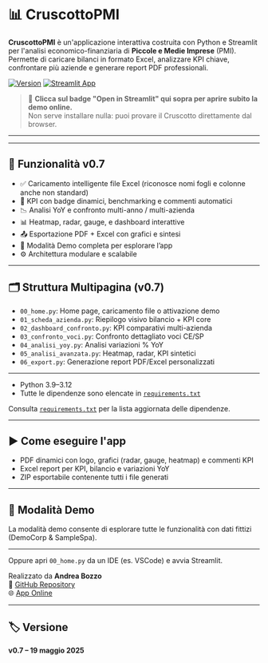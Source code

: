 
# 📊 CruscottoPMI

**CruscottoPMI** è un'applicazione interattiva costruita con Python e Streamlit per l'analisi economico-finanziaria di **Piccole e Medie Imprese** (PMI).  
Permette di caricare bilanci in formato Excel, analizzare KPI chiave, confrontare più aziende e generare report PDF professionali.

[![Version](https://img.shields.io/badge/version-v0.7-blue)](https://github.com/AndreaBozzo/CruscottoPMI/releases)
[![Streamlit App](https://static.streamlit.io/badges/streamlit_badge_black_white.svg)](https://cruscottopmi.streamlit.app/)

> 🎯 **Clicca sul badge "Open in Streamlit" qui sopra per aprire subito la demo online.**  
> Non serve installare nulla: puoi provare il Cruscotto direttamente dal browser.

---

---

## 🚀 Funzionalità v0.7

- ✅ Caricamento intelligente file Excel (riconosce nomi fogli e colonne anche non standard)
- 🧠 KPI con badge dinamici, benchmarking e commenti automatici
- 📉 Analisi YoY e confronto multi-anno / multi-azienda
- 📊 Heatmap, radar, gauge, e dashboard interattive
- 📤 Esportazione PDF + Excel con grafici e sintesi
- 🧪 Modalità Demo completa per esplorare l’app
- ⚙️ Architettura modulare e scalabile

---

## 🗂 Struttura Multipagina (v0.7)

- `00_home.py`: Home page, caricamento file o attivazione demo
- `01_scheda_azienda.py`: Riepilogo visivo bilancio + KPI core
- `02_dashboard_confronto.py`: KPI comparativi multi-azienda
- `03_confronto_voci.py`: Confronto dettagliato voci CE/SP
- `04_analisi_yoy.py`: Analisi variazioni % YoY
- `05_analisi_avanzata.py`: Heatmap, radar, KPI sintetici
- `06_export.py`: Generazione report PDF/Excel personalizzati

---

- Python 3.9–3.12
- Tutte le dipendenze sono elencate in [`requirements.txt`](requirements.txt)

Consulta [`requirements.txt`](requirements.txt) per la lista aggiornata delle dipendenze.

---

## ▶️ Come eseguire l'app

- PDF dinamici con logo, grafici (radar, gauge, heatmap) e commenti KPI
- Excel report per KPI, bilancio e variazioni YoY
- ZIP esportabile contenente tutti i file generati

---

## 🧪 Modalità Demo

La modalità demo consente di esplorare tutte le funzionalità con dati fittizi (DemoCorp & SampleSpa).

---

Oppure apri `00_home.py` da un IDE (es. VSCode) e avvia Streamlit.

Realizzato da **Andrea Bozzo**  
📁 [GitHub Repository](https://github.com/AndreaBozzo/CruscottoPMI)  
🌐 [App Online](https://cruscottopmi.streamlit.app/)

---

## 🏷 Versione

**v0.7 – 19 maggio 2025**
